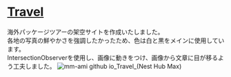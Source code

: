 # [Travel](https://mm-ami.github.io/Travel/)
海外パッケージツアーの架空サイトを作成いたしました。<br>
各地の写真の鮮やかさを強調したかったため、色は白と黒をメインに使用しています。<br>
IntersectionObserverを使用し、画像に動きをつけ、画像から文章に目が移るよう工夫しました。
![mm-ami github io_Travel_(Nest Hub Max)](https://user-images.githubusercontent.com/72249698/140692651-5ee67a12-bd6a-4050-96df-222db3cf4ab9.png)
